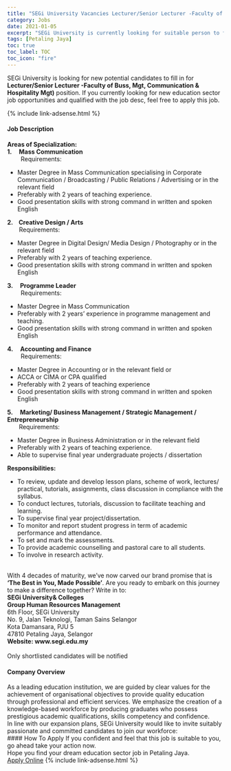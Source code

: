 ```yaml
---
title: "SEGi University Vacancies Lecturer/Senior Lecturer -Faculty of Buss, Mgt, Communication & Hospitality Mgt)" 
category: Jobs 
date: 2021-01-05 
excerpt: "SEGi University is currently looking for suitable person to fill in the Lecturer/Senior Lecturer -Faculty of Buss, Mgt, Communication & Hospitality Mgt) which positioned at Petaling Jaya" 
tags: [Petaling Jaya] 
toc: true 
toc_label: TOC 
toc_icon: "fire" 
--- 
```


<p>SEGi University is looking for new potential candidates to fill in for <b>Lecturer/Senior Lecturer -Faculty of Buss, Mgt, Communication & Hospitality Mgt)</b> position. If you currently looking for new education sector job opportunities and qualified with the job desc, feel free to apply this job.
</p>{% include link-adsense.html %} 
 <div><div><div><h4>Job Description</h4></div></div><div><div><span><div><div><div><strong>Areas of Specialization:</strong></div><div><strong>1.&#160; &#160; &#160;Mass Communication</strong><br>&#160; &#160; &#160; &#160; Requirements:</div><ul><li>Master Degree in Mass Communication specialising in Corporate Communication / Broadcasting / Public Relations / Advertising or in the relevant field</li><li>Preferably with 2 years of teaching experience.</li><li>Good presentation skills with strong command in written and spoken English</li></ul><div><strong>2.&#160; &#160; Creative Design / Arts</strong><br>&#160; &#160; &#160; &#160;Requirements:</div><ul><li>Master Degree in Digital Design/ Media Design / Photography or in the relevant field&#160;</li><li>Preferably with 2 years of teaching experience.</li><li>Good presentation skills with strong command in written and spoken English</li></ul><div><strong>3.&#160; &#160; &#160;Programme Leader</strong><br>&#160; &#160; &#160; &#160; Requirements:</div><ul><li>Master Degree in Mass Communication</li><li>Preferably with 2 years&#8217; experience in programme management and teaching.</li><li>Good presentation skills with strong command in written and spoken English</li></ul><div><strong>4.&#160; &#160; &#160;Accounting and Finance</strong><br>&#160; &#160; &#160; &#160; Requirements:</div><ul><li>Master Degree in Accounting or in the relevant field or</li><li>ACCA or CIMA or CPA qualified</li><li>Preferably with 2 years of teaching experience</li><li>Good presentation skills with strong command in written and spoken English</li></ul><div><strong>5.&#160; &#160; &#160;Marketing/ Business Management / Strategic Management / Entrepreneurship<br>&#160; &#160; &#160; &#160;</strong> Requirements:</div><ul><li>Master Degree in Business Administration or in the relevant field</li><li>Preferably with 2 years of teaching experience.</li><li>Able to supervise final year undergraduate projects / dissertation&#160;</li></ul><div><strong>Responsibilities:</strong></div><ul><li>To review, update and develop lesson plans, scheme of work, lectures/ practical, tutorials, assignments, class discussion in compliance with the syllabus.</li><li>To conduct lectures, tutorials, discussion to facilitate teaching and learning.</li><li>To supervise final year project/dissertation.</li><li>To monitor and report student progress in term of academic performance and attendance.</li><li>To set and mark the assessments.</li><li>To provide academic counselling and pastoral care to all students.</li><li>To involve in research activity.</li></ul><strong>&#160; &#160; &#160; &#160; &#160; &#160; &#160; &#160; &#160;&#160;</strong></div><div><div>With 4 decades of maturity, we&#8217;ve now carved our brand promise that is <strong>&#8216;The Best in You, Made Possible&#8217;</strong>. Are you ready to embark on this journey to make a difference together? Write in to:</div><div><strong>SEGi University&amp; Colleges<br>Group Human Resources Management&#160;</strong><br>6th Floor, SEGi University<br>No. 9, Jalan Teknologi, Taman Sains Selangor<br>Kota Damansara, PJU 5<br>47810 Petaling Jaya, Selangor</div><div><strong>Website: www.segi.edu.my</strong><br>&#160;</div></div><div>Only shortlisted candidates will be notified</div></div></span></div></div></div> 
<div><div><div><h4>Company Overview</h4></div></div><div><div><span><div><div>
<div>
		As a leading education institution, we are guided by clear values for the achievement of organisational objectives to provide quality education through professional and efficient services. We emphasize the creation of a knowledge-based workforce by producing graduates who possess prestigious academic qualifications, skills competency and confidence.</div>
<div>
		In line with our expansion plans, SEGi University would like to invite suitably passionate and committed candidates to join our workforce:</div>
</div></div></span></div></div></div> 
#### How To Apply 
If you confident and feel that this job is suitable to you, go ahead take your action now. <br/> 
Hope you find your dream education sector job in Petaling Jaya. <br/> 
<a href="https://www.jobstreet.com.my/en/job/lecturer-senior-lecturer-faculty-of-buss-mgt-communication-hospitality-mgt-4456798?jobId=jobstreet-my-job-4456798&sectionRank=3&token=0~b3516817-690b-43d7-bc11-3e7b7f64e85c&fr=SRP%20View%20In%20New%20Ta" class="btn btn--info" target="_blank" rel="nofollow noopenner">Apply Online</a> 
{% include link-adsense.html %} 